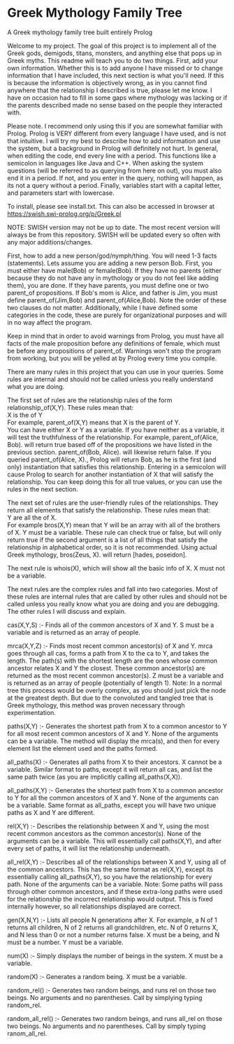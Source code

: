 # Greek Mythology Family Tree
A Greek mythology family tree built entirely Prolog

Welcome to my project. The goal of this project is to implement all of the Greek gods,
demigods, titans, monsters, and anything else that pops up in Greek myths. This readme will teach you to do two things. First, add your own information. Whether this is to add anyone I have missed or to change information that I have included, this next section is what you'll need. If this is because the information is objectively wrong, as in you cannot find anywhere that the relationship I described is true, please let me know. I have on occasion had to fill in some gaps where mythology was lacking or if the parents described made no sense based on the people they interacted with.

Please note. I recommend only using this if you are somewhat familiar with Prolog. Prolog is VERY different from every language I have used, and is not that intuitive. I will try my best to describe how to add information and use the system, but a background in Prolog will definitely not hurt. In general, when editing the code, end every line with a period. This functions like a semicolon in languages like Java and C++. When asking the system questions (will be referred to as querying from here on out), you must also end it in a period. If not, and you enter in the query, nothing will happen, as its not a query without a period. Finally, variables start with a capital letter, and parameters start with lowercase.

To install, please see install.txt.
This can also be accessed in browser at https://swish.swi-prolog.org/p/Greek.pl

NOTE: SWISH version may not be up to date. The most recent version will always be from this repository. SWISH will be updated every so often with any major additions/changes.


First, how to add a new person/god/nymph/thing. You will need 1-3 facts (statements). Lets assume you are adding a new person Bob. First, you must either have male(Bob) or female(Bob). If they have no parents (either because they do not have any in mythology or you do not feel like adding them), you are done. If they have parents, you must define one or two parent_of propositions. If Bob's mom is Alice, and father is Jim, you must define parent_of(Jim,Bob) and parent_of(Alice,Bob). Note the order of these two clauses do not matter. Additionally, while I have defined some categories in the code, these are purely for organizational purposes and will in no way affect the program.

Keep in mind that in order to avoid warnings from Prolog, you must have all facts of the male proposition before any definitions of female, which must be before any propositions of parent_of. Warnings won't stop the program from working, but you will be yelled at by Prolog every time you compile.

There are many rules in this project that you can use in your queries. Some rules are internal and should not be called unless you really understand what you are doing.


The first set of rules are the relationship rules of the form relationship_of(X,Y). These rules mean that:  
X is the <relationship> of Y  
For example, parent_of(X,Y) means that X is the parent of Y.  
You can have either X or Y as a variable. If you have neither as a variable, it will test the truthfulness of the relationship. For example, parent_of(Alice, Bob). will return true based off of the propositions we have listed in the previous section. parent_of(Bob, Alice). will likewise return false. If you queried parent_of(Alice, X)., Prolog will return Bob, as he is the first (and only) instantiation that satisfies this relationship. Entering in a semicolon will cause Prolog to search for another instantiation of X that will satisfy the relationship. You can keep doing this for all true values, or you can use the rules in the next section.


The next set of rules are the user-friendly rules of the relationships. They return all elements that satisfy the relationship. These rules mean that:  
Y are all the <relationship> of X.  
For example bros(X,Y) mean that Y will be an array with all of the brothers of X. Y must be a variable. These rule can check true or false, but will only return true if the second argument is a list of all things that satisfy the relationship in alphabetical order, so it is not recommended. Using actual Greek mythology, bros(Zeus, X). will return [hades, poseidon].

The next rule is whois(X), which will show all the basic info of X. X must not be a variable.

The next rules are the complex rules and fall into two categories. Most of these rules are internal rules that are called by other rules and should not be called unless you really know what you are doing and you are debugging. The other rules I will discuss and explain.

cas(X,Y,S) :- Finds all of the common ancestors of X and Y. S must be a variable and is returned as an array of people.

mrca(X,Y,Z) :- Finds most recent common ancestor(s) of X and Y. mrca goes through all cas, forms a path from X to the ca to Y, and takes the length. The path(s) with the shortest length are the ones whose common ancestor relates X and Y the closest. These common ancestor(s) are returned as the most recent common ancestor(s). Z must be a variable and is returned as an array of people (potentially of length 1).
Note: In a normal tree this process would be overly complex, as you should just pick the node at the greatest depth. But due to the convoluted and tangled tree that is Greek mythology, this method was proven necessary through experimentation.

paths(X,Y) :- Generates the shortest path from X to a common ancestor to Y for all most recent common ancestors of X and Y. None of the arguments can be a variable. The method will display the mrca(s), and then for every element list the element used and the paths formed.

all_paths(X) :- Generates all paths from X to their ancestors. X cannot be a variable. Similar format to paths, except it will return all cas, and list the same path twice (as you are implicitly calling all_paths(X,X)).

all_paths(X,Y) :- Generates the shortest path from X to a common ancestor to Y for all the common ancestors of X and Y. None of the arguments can be a variable. Same format as all_paths, except you will have two unique paths as X and Y are different.

rel(X,Y) :- Describes the relationship between X and Y, using the most recent common ancestors as the common ancestor(s).  None of the arguments can be a variable. This will essentially call paths(X,Y), and after every set of paths, it will list the relationship underneath.

all_rel(X,Y) :- Describes all of the relationships between X and Y, using all of the common ancestors. This has the same format as rel(X,Y), except its essentially calling all_paths(X,Y), so you have the relationship for every path. None of the arguments can be a variable.
Note: Some paths will pass through other common ancestors, and if these extra-long paths were used for the relationship the incorrect relationship would output. This is fixed internally however, so all relationships displayed are correct.

gen(X,N,Y) :- Lists all people N generations after X. For example, a N of 1 returns
all children, N of 2 returns all grandchildren, etc. N of 0 returns X, and N less
than 0 or not a number returns false. X must be a being, and N must be a number. Y must
be a variable.

num(X) :- Simply displays the number of beings in the system. X must be a variable.

random(X) :- Generates a random being. X must be a variable.

random_rel() :- Generates two random beings, and runs rel on those two beings. No arguments and no parentheses. Call by simplying typing random_rel.

random_all_rel() :- Generates two random beings, and runs all_rel on those two beings. No arguments and no parentheses. Call by simply typing ranom_all_rel.
